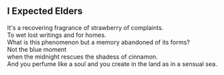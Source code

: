 I Expected Elders
-----------------
It's a recovering fragrance of strawberry of complaints.  
To wet lost writings and for homes.  
What is this phenomenon but a memory abandoned of its forms?  
Not the blue moment  
when the midnight rescues the shadess of cinnamon.  
And you perfume like a soul and you create in the land as in a sensual sea.  
